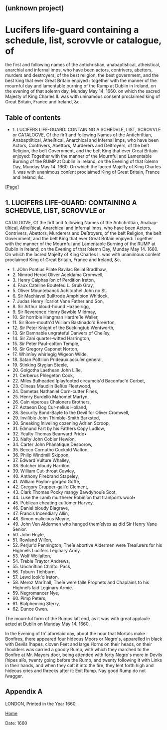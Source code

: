 ## (unknown project)

# Lucifers life-guard containing a schedule, list, scrovvle or catalogue, of
the first and following names of the antichristian, anabaptistical,
atheistical, anarchial and infernal imps, who have been actors, contrivers,
abettors, murders and destroyers, of the best religion, the best government,
and the best king that ever Great Britain enjoyed : together with the manner
of the mournful day and lamentable burning of the Rump at Dublin in Ireland,
on the evening of that solemn day, Munday May 14. 1660. on which the sacred
Majesty of King Charles II. was with uninamous consent proclaimed king of
Great Britain, France and Ireland, &c.

## Table of contents

  * 1\. LUCIFERS LIFE-GUARD: CONTAINING A SCHEDVLE, LIST, SCROVVLE or CATALOGVE, Of the firſt and following Names of the Antichriſtian, Anabaptiſtical, Atheiſtical, Anarchical and Infernal Imps, who have been Actors, Contrivers, Abettors, Murderers and Deſtroyers, of the beſt Religion, the beſt Government, and the beſt King that ever Great Britain enjoyed: Together with the manner of the Mournful and Lamentable Burning of the RUMP at Dublin in Ireland, on the Evening of that ſolemn Day, Munday May 14. 1660. On which the ſacred Majeſty of King Charles II. was with unanimous conſent proclaimed King of Great Britain, France and Ireland, &c.

[[Page]](http://eebo.chadwyck.com/downloadtiff?vid=163839&page=1)

## 1\. LUCIFERS LIFE-GUARD: CONTAINING A SCHEDVLE, LIST, SCROVVLE or
CATA­LOGVE, Of the firſt and following Names of the Antichriſtian,
Anabap­tiſtical, Atheiſtical, Anarchical and Infernal Imps, who have been
Actors, Contrivers, Abettors, Murderers and Deſtroyers, of the beſt Religion,
the beſt Govern­ment, and the beſt King that ever Great Britain enjoyed:
Together with the manner of the Mournful and Lamentable Burning of the RUMP at
Dublin in Ireland, on the Evening of that ſolemn Day, Munday May 14\. 1660. On
which the ſacred Majeſty of King Charles II. was with unanimous conſent
proclaimed King of Great Britain, France and Ireland, &c.

  * 1\. JOhn Pontius Pilate Ravilac Belial Bradſhaw,
  * 2\. Nimrod Herod Oliver Aceldama Cromwell,
  * 3\. Henry Caiphas ſon of Perdition Ireton,
  * 4\. Faux Cateline Boutefeu L. Grub Gray,
  * 5\. Oliver Mountebanck Achitophel John no St.
  * 6\. Sir Machiavel Bulſtrode Amphibion Whitlock,
  * 7\. Judas Henry Iſcariot Vane Father and Son,
  * 8\. Sir Arthur bloud-hound Hazaelrigg,
  * 9\. Sir Reverence Henry Bawble Mildmay,
  * 10\. Sir horrible Hangman Hardreſſe Waller,
  * 11\. Sir Bore-mouth'd William Bastinado'd Breerton,
  * 12\. Sir Peter Knight of the Buckingtub Wentworth,
  * 13\. Sir Damnable ungrateful Danvers of Chelſey,
  * 14\. Sir Zani quarter-witted Harrington,
  * 15\. Sir Peter Paul-colton Temple,
  * 16\. Sir Gregory Caponet Norton,
  * 17\. Whimſey whirlegig Wigeon Wilde,
  * 18\. Satan Poſtilion Prideaux accuſer general,
  * 19\. Stinking Stygian Steele,
  * 20\. Golgotha Laethean John Liſle,
  * 21\. Cerberus Phlegeton Cook,
  * 22\. Miles Bulheaded ſplayfooted circumcis'd Baconfac'd Corbet,
  * 23\. Clineas Maudlin Beſſus Fleetwood,
  * 24\. Dametas Nathaniel Corn-cutter Fines,
  * 25\. Henry Burdello Mahomet Martyn,
  * 26\. Cain viperous Chaloners Brothers,
  * 27\. Actaeon Dog Cur-nelius Holland,
  * 28\. Security Bond-Bayle to the Devil for Oliver Cromwell,
  * 29\. Inviſible John Thimble-Smith Barksted,
  * 30\. Sneaking ſniveling cozening Adrian Scroop,
  * 31\. Edmund Fart by his Fathers Copy Ludlow,
  * 32\. Yeaſty Thomas Bearward Pride▪
  * 33\. Naſty John Cobler Hewſon,
  * 34\. Carter John Phanatique Desborow,
  * 35\. Becco Cornutho Cuckold Walton,
  * 36\. Philip Windmill Skippon,
  * 37\. Edward Vulture Whalley,
  * 38\. Butcher bloudy Harriſon,
  * 39\. William Cut-throat Cawley,
  * 40\. Anthony Firebrand Stapeley,
  * 41\. William Poyſon-gorged Goffe,
  * 42\. Gregory Crupper-gall'd Clement,
  * 43\. Clark Thomas Pocky mangy Bawdyhouſe Scot,
  * 44\. Luke the Lamb murtherer Robinſon that tranſports wool▪
  * 45\. Publican cheating cuſtomer Harvey,
  * 46\. Daniel bloudy Blagrave,
  * 47\. Francis Incendiary Allin,
  * 48\. Simon malicious Meyne,
  * 49\. John Ven Aldermen who hanged themſelves as did Sir Hen­ry Vane Senior.
  * 50\. John Hoyle,
  * 51\. Rowland Wilſon,
  * 52\. Perjur'd Pennington, Theſe abortive Alder­men were Treaſurers for his Highneſs Lucifers Legi­nary Army.
  * 53\. Wolf Wollaſton,
  * 54\. Treble Traytor Andrews,
  * 55\. Unchriſtian Chriſto. Pack,
  * 56\. Tyburn Tichburn,
  * 57\. Lewd look'd Ireton,
  * 58\. Meroz Marſhall, Theſe were falſe Prophets and Chaplains to his Highneſs ſaid Leginary Armie.
  * 59\. Negromancer Nye,
  * 60\. Pimp Peters,
  * 61\. Blaſpheming Sterry,
  * 62\. Dunce Owen.

The mournful form of the Rumps laſt end, as it was with great applauſe acted
at Dublin on Munday May 14\. 1660.

In the Evening of th' aforeſaid day, about the hour that Mortals make
Bonfires, there appeared four hi­deous Moors or Negro's, apparelled in black
with Devils ſhapes, cloven Feet and large Horns on their heads, on their
ſhoulders was carried a goodly Rump, with which they marched to the Bonfire at
Mr. Mayors door, being attended with forty Negro's more in Devils ſhipes alſo,
twenty going before the Rump, and twenty following it with Links in their
hands, and when they caſt it into the fire, they ſent forth high and hideous
cries and ſhreeks after it: Exit Rump. Nay good Rump do not ſwagger.

## Appendix A

LONDON, Printed in the Year 1660.

[Home](/)

Date: 1660  

